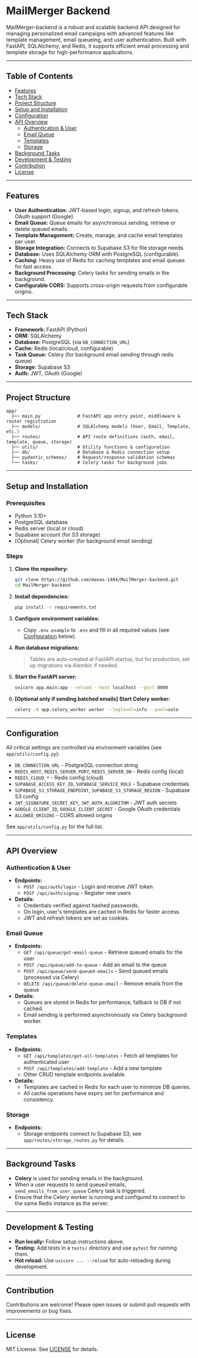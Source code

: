 # MailMerger Backend

MailMerger-backend is a robust and scalable backend API designed for managing personalized email campaigns with advanced features like template management, email queueing, and user authentication. Built with FastAPI, SQLAlchemy, and Redis, it supports efficient email processing and template storage for high-performance applications.

---

## Table of Contents

- [Features](#features)
- [Tech Stack](#tech-stack)
- [Project Structure](#project-structure)
- [Setup and Installation](#setup-and-installation)
- [Configuration](#configuration)
- [API Overview](#api-overview)
  - [Authentication & User](#authentication--user)
  - [Email Queue](#email-queue)
  - [Templates](#templates)
  - [Storage](#storage)
- [Background Tasks](#background-tasks)
- [Development & Testing](#development--testing)
- [Contribution](#contribution)
- [License](#license)

---

## Features

- **User Authentication:** JWT-based login, signup, and refresh tokens. OAuth support (Google).
- **Email Queue:** Queue emails for asynchronous sending, retrieve or delete queued emails.
- **Template Management:** Create, manage, and cache email templates per user.
- **Storage Integration:** Connects to Supabase S3 for file storage needs.
- **Database:** Uses SQLAlchemy ORM with PostgreSQL (configurable).
- **Caching:** Heavy use of Redis for caching templates and email queues for fast access.
- **Background Processing:** Celery tasks for sending emails in the background.
- **Configurable CORS:** Supports cross-origin requests from configurable origins.

---

## Tech Stack

- **Framework:** FastAPI (Python)
- **ORM:** SQLAlchemy
- **Database:** PostgreSQL (via `DB_CONNECTION_URL`)
- **Cache:** Redis (local/cloud, configurable)
- **Task Queue:** Celery (for background email sending through redis queue)
- **Storage:** Supabase S3
- **Auth:** JWT, OAuth (Google)

---

## Project Structure

```
app/
  ├── main.py              # FastAPI app entry point, middleware & router registration
  ├── models/              # SQLAlchemy models (User, Email, Template, etc.)
  ├── routes/              # API route definitions (auth, email, template, queue, storage)
  ├── utils/               # Utility functions & configuration
  ├── db/                  # Database & Redis connection setup
  ├── pydantic_schemas/    # Request/response validation schemas
  └── tasks/               # Celery tasks for background jobs
```

---

## Setup and Installation

### Prerequisites

- Python 3.10+
- PostgreSQL database
- Redis server (local or cloud)
- Supabase account (for S3 storage)
- [Optional] Celery worker (for background email sending)

### Steps

1. **Clone the repository:**
   ```bash
   git clone https://github.com/manas-1404/MailMerger-backend.git
   cd MailMerger-backend
   ```

2. **Install dependencies:**
   ```bash
   pip install -r requirements.txt
   ```

3. **Configure environment variables:**
   - Copy `.env.example` to `.env` and fill in all required values (see [Configuration](#configuration) below).

4. **Run database migrations:**
   > Tables are auto-created at FastAPI startup, but for production, set up migrations via Alembic if needed.

5. **Start the FastAPI server:**
   ```bash
   uvicorn app.main:app --reload --host localhost --port 8000
   ```

6. **[Optional only if sending batched emails] Start Celery worker:**
   ```bash
   celery -A app.celery_worker worker --loglevel=info --pool=solo
   ```

---

## Configuration

All critical settings are controlled via environment variables (see `app/utils/config.py`):

- `DB_CONNECTION_URL` - PostgreSQL connection string
- `REDIS_HOST`, `REDIS_SERVER_PORT`, `REDIS_SERVER_DB` - Redis config (local)
- `REDIS_CLOUD_*` - Redis config (cloud)
- `SUPABASE_ACCESS_KEY_ID`, `SUPABASE_SERVICE_ROLE` - Supabase credentials
- `SUPABASE_S3_STORAGE_ENDPOINT`, `SUPABASE_S3_STORAGE_REGION` - Supabase S3 config
- `JWT_SIGNATURE_SECRET_KEY`, `JWT_AUTH_ALGORITHM` - JWT auth secrets
- `GOOGLE_CLIENT_ID`, `GOOGLE_CLIENT_SECRET` - Google OAuth credentials
- `ALLOWED_ORIGINS` - CORS allowed origins

See `app/utils/config.py` for the full list.

---

## API Overview

### Authentication & User

- **Endpoints:**
  - `POST /api/auth/login` - Login and receive JWT token
  - `POST /api/auth/signup` - Register new users
- **Details:**
  - Credentials verified against hashed passwords.
  - On login, user's templates are cached in Redis for faster access.
  - JWT and refresh tokens are set as cookies.

### Email Queue

- **Endpoints:**
  - `GET /api/queue/get-email-queue` - Retrieve queued emails for the user
  - `POST /api/queue/add-to-queue` - Add an email to the queue
  - `POST /api/queue/send-queued-emails` - Send queued emails (processed via Celery)
  - `DELETE /api/queue/delete-queue-email` - Remove emails from the queue
- **Details:**
  - Queues are stored in Redis for performance, fallback to DB if not cached.
  - Email sending is performed asynchronously via Celery background worker.

### Templates

- **Endpoints:**
  - `GET /api/templates/get-all-templates` - Fetch all templates for authenticated user
  - `POST /api/templates/add-template` - Add a new template
  - Other CRUD template endpoints available.
- **Details:**
  - Templates are cached in Redis for each user to minimize DB queries.
  - All cache operations have expiry set for performance and consistency.

### Storage

- **Endpoints:**
  - Storage endpoints connect to Supabase S3; see `app/routes/storage_routes.py` for details.

---

## Background Tasks

- **Celery** is used for sending emails in the background.
- When a user requests to send queued emails, `send_emails_from_user_queue` Celery task is triggered.
- Ensure that the Celery worker is running and configured to connect to the same Redis instance as the server.

---

## Development & Testing

- **Run locally:** Follow setup instructions above.
- **Testing:** Add tests in a `tests/` directory and use `pytest` for running them.
- **Hot reload:** Use `uvicorn ... --reload` for auto-reloading during development.

---

## Contribution

Contributions are welcome! Please open issues or submit pull requests with improvements or bug fixes.

---

## License

MIT License. See [LICENSE](LICENSE) for details.
